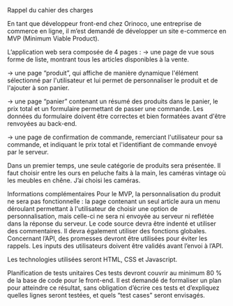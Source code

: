 Rappel du cahier des charges

En tant que développeur front-end chez Orinoco, une entreprise de commerce en ligne, il m’est demandé de développer un site e-commerce en MVP (Minimum Viable Product). 

L’application web sera composée de 4 pages : 
-> une page de vue sous forme de liste, montrant tous les articles disponibles à la vente.

-> une page “produit”, qui affiche de manière dynamique l'élément sélectionné par l'utilisateur et lui permet de personnaliser le produit et de l'ajouter à son panier.

-> une page “panier” contenant un résumé des produits dans le panier, le prix total et un formulaire permettant de passer une commande. Les données du formulaire doivent être correctes et bien formatées avant d'être renvoyées au back-end. 

-> une page de confirmation de commande, remerciant l'utilisateur pour sa commande, et indiquant le prix total et l'identifiant de commande envoyé par le serveur.

Dans un premier temps, une seule catégorie de produits sera présentée. Il faut choisir entre les ours en peluche faits à la main, les  caméras vintage  où les meubles en chêne. J’ai choisi les caméras.

Informations complémentaires
Pour le MVP, la personnalisation du produit ne sera pas fonctionnelle : la page contenant un seul article aura un menu déroulant permettant à l'utilisateur de choisir une option de personnalisation, mais celle-ci ne sera ni envoyée au serveur ni reflétée dans la réponse du serveur. Le code source devra être indenté et utiliser des commentaires. Il devra également utiliser des fonctions globales. Concernant l’API, des promesses devront être utilisées pour éviter les rappels. Les inputs des utilisateurs doivent être validés avant l’envoi à l’API.

Les technologies utilisées seront HTML, CSS et Javascript.

Planification de tests unitaires 
Ces tests devront couvrir au minimum 80 % de la base de code pour le front-end. Il est demandé de  formaliser un plan pour atteindre ce résultat, sans obligation d’écrire ces tests et d’expliquez quelles lignes seront testées, et quels “test cases” seront envisagés.









